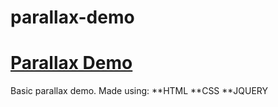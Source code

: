# parallax-demo
# [Parallax Demo](https://raulshma.github.io/parallax-demo/)

Basic parallax demo. Made using:
**HTML
**CSS
**JQUERY
